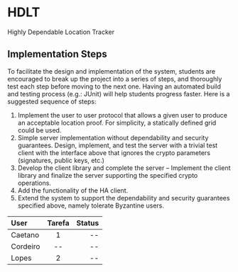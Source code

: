 # HDLT
Highly Dependable Location Tracker

## Implementation Steps
To facilitate the design and implementation of the system, students are encouraged to break up the project into a series of steps, and thoroughly test each step before moving to the next one. Having an automated build and testing process (e.g.: JUnit) will help students progress faster.
Here is a suggested sequence of steps:
1. Implement the user to user protocol that allows a given user to produce an acceptable location proof. For simplicity, a statically defined grid could be used.
2. Simple server implementation without dependability and security guarantees. Design, implement, and test the server with a trivial test client with the interface above that ignores the crypto parameters (signatures, public keys, etc.)
3. Develop the client library and complete the server – Implement the client library and finalize the server supporting the specified crypto operations.
4. Add the functionality of the HA client.
5. Extend the system to support the dependability and security guarantees
specified above, namely tolerate Byzantine users.


| User      | Tarefa     |  Status     |
| :------------- | :----------: | -----------: |
|  Caetano | 1   | -- |
| Cordeiro  | --  | -- |
| Lopes  | 2  | -- | 
